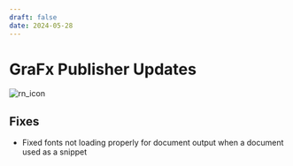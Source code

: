 ```yaml
---
draft: false
date: 2024-05-28
---
```


# GraFx Publisher Updates

![rn_icon](../../../../../assets/icon-GraFx-Publisher.svg)

<!-- more -->

## Fixes

- Fixed fonts not loading properly for document output when a document used as a snippet
